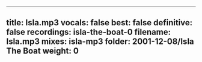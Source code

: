 
---
title: Isla.mp3
vocals: false
best: false
definitive: false
recordings: isla-the-boat-0
filename: Isla.mp3
mixes: isla-mp3
folder: 2001-12-08/Isla The Boat
weight: 0
---
